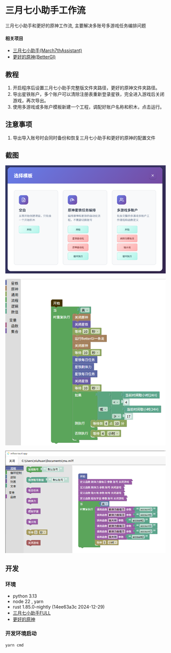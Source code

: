 # 三月七小助手工作流

三月七小助手和更好的原神工作流, 主要解决多账号多游戏任务编排问题

#### 相关项目

- [三月七小助手(March7thAssistant)](https://github.com/moesnow/March7thAssistant)
- [更好的原神(BetterGI)](https://github.com/babalae/better-genshin-impact)

## 教程

1. 开启程序后设置三月七小助手完整版文件夹路径，更好的原神文件夹路径。
2. 导出星铁账户，多个账户可以清除注册表重新登录星铁，完全进入游戏后关闭游戏，再次导出。
3. 使用多游戏或多账户模板新建一个工程，调配好账户名称和积木，点击运行。

## 注意事项

1. 导出导入账号时会同时备份和恢复三月七小助手和更好的原神的配置文件

## 截图

![templates.png](images/templates.png)

![single.png](images/single.png)

![main.png](images/main.png)

## 开发

### 环境

- python 3.13
- node 22 , yarn
- rust 1.85.0-nightly (14ee63a3c 2024-12-29)
- [三月七小助手FULL](https://github.com/moesnow/March7thAssistant)
- [更好的原神](https://bettergi.com/download.html)

### 开发环境启动

```
yarn cmd
```

